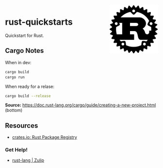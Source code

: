 <img src="assets/Rust_programming_language_black_logo.svg" alt="Rust progamming logo" style="width: 160px;" align="right">

# rust-quickstarts
Quickstart for Rust.

## Cargo Notes
When in dev: 
```bash
cargo build
cargo run
```
When ready for a relase: 
```bash
cargo build --release
```

**Source:** https://doc.rust-lang.org/cargo/guide/creating-a-new-project.html (bottom)

## Resources
- [crates.io: Rust Package Registry](https://crates.io/)
### Get Help!
- [rust-lang | Zulip](https://rust-lang.zulipchat.com/)
